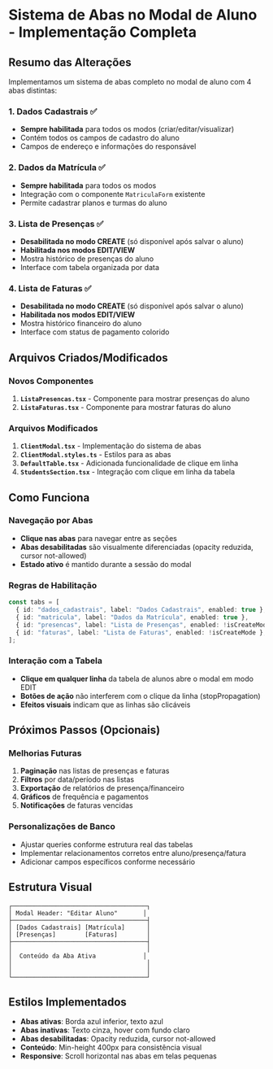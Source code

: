 # Sistema de Abas no Modal de Aluno - Implementação Completa

## Resumo das Alterações

Implementamos um sistema de abas completo no modal de aluno com 4 abas distintas:

### 1. **Dados Cadastrais** ✅
- **Sempre habilitada** para todos os modos (criar/editar/visualizar)
- Contém todos os campos de cadastro do aluno
- Campos de endereço e informações do responsável

### 2. **Dados da Matrícula** ✅
- **Sempre habilitada** para todos os modos
- Integração com o componente `MatriculaForm` existente
- Permite cadastrar planos e turmas do aluno

### 3. **Lista de Presenças** ✅
- **Desabilitada no modo CREATE** (só disponível após salvar o aluno)
- **Habilitada nos modos EDIT/VIEW**
- Mostra histórico de presenças do aluno
- Interface com tabela organizada por data

### 4. **Lista de Faturas** ✅
- **Desabilitada no modo CREATE** (só disponível após salvar o aluno)
- **Habilitada nos modos EDIT/VIEW**
- Mostra histórico financeiro do aluno
- Interface com status de pagamento colorido

## Arquivos Criados/Modificados

### Novos Componentes
1. **`ListaPresencas.tsx`** - Componente para mostrar presenças do aluno
2. **`ListaFaturas.tsx`** - Componente para mostrar faturas do aluno

### Arquivos Modificados
1. **`ClientModal.tsx`** - Implementação do sistema de abas
2. **`ClientModal.styles.ts`** - Estilos para as abas
3. **`DefaultTable.tsx`** - Adicionada funcionalidade de clique em linha
4. **`StudentsSection.tsx`** - Integração com clique em linha da tabela

## Como Funciona

### Navegação por Abas
- **Clique nas abas** para navegar entre as seções
- **Abas desabilitadas** são visualmente diferenciadas (opacity reduzida, cursor not-allowed)
- **Estado ativo** é mantido durante a sessão do modal

### Regras de Habilitação
```typescript
const tabs = [
  { id: "dados_cadastrais", label: "Dados Cadastrais", enabled: true },
  { id: "matricula", label: "Dados da Matrícula", enabled: true },
  { id: "presencas", label: "Lista de Presenças", enabled: !isCreateMode },
  { id: "faturas", label: "Lista de Faturas", enabled: !isCreateMode },
];
```

### Interação com a Tabela
- **Clique em qualquer linha** da tabela de alunos abre o modal em modo EDIT
- **Botões de ação** não interferem com o clique da linha (stopPropagation)
- **Efeitos visuais** indicam que as linhas são clicáveis

## Próximos Passos (Opcionais)

### Melhorias Futuras
1. **Paginação** nas listas de presenças e faturas
2. **Filtros** por data/período nas listas
3. **Exportação** de relatórios de presença/financeiro
4. **Gráficos** de frequência e pagamentos
5. **Notificações** de faturas vencidas

### Personalizações de Banco
- Ajustar queries conforme estrutura real das tabelas
- Implementar relacionamentos corretos entre aluno/presença/fatura
- Adicionar campos específicos conforme necessário

## Estrutura Visual

```
┌─────────────────────────────────────┐
│ Modal Header: "Editar Aluno"       │
├─────────────────────────────────────┤
│ [Dados Cadastrais] [Matrícula]      │
│ [Presenças]        [Faturas]        │
├─────────────────────────────────────┤
│                                     │
│  Conteúdo da Aba Ativa             │
│                                     │
│                                     │
└─────────────────────────────────────┘
```

## Estilos Implementados

- **Abas ativas**: Borda azul inferior, texto azul
- **Abas inativas**: Texto cinza, hover com fundo claro
- **Abas desabilitadas**: Opacity reduzida, cursor not-allowed
- **Conteúdo**: Min-height 400px para consistência visual
- **Responsive**: Scroll horizontal nas abas em telas pequenas
